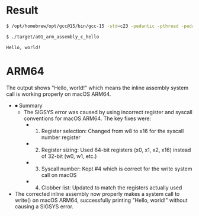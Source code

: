 # Result

```bash
$ /opt/homebrew/opt/gcc@15/bin/gcc-15 -std=c23 -pedantic -pthread -pedantic-errors -lm -Wall -Wextra -ggdb -Werror -o ./target/a01_arm_assembly_c_hello ./src/main.c

$ ./target/a01_arm_assembly_c_hello

Hello, world!
```


# ARM64
The output shows "Hello, world!" which means the inline assembly system call is working properly on macOS ARM64.

- ⏺ Summary
  - The SIGSYS error was caused by using incorrect register and syscall conventions for macOS ARM64. The key fixes were:
    - 1. Register selection: Changed from w8 to x16 for the syscall number register
    - 2. Register sizing: Used 64-bit registers (x0, x1, x2, x16) instead of 32-bit (w0, w1, etc.)
    - 3. Syscall number: Kept #4 which is correct for the write system call on macOS
    - 4. Clobber list: Updated to match the registers actually used
- The corrected inline assembly now properly makes a system call to write() on macOS ARM64, successfully printing "Hello, world!" without causing a SIGSYS error.
